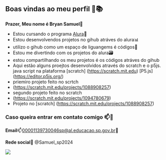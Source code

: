 ## Boas vindas ao meu perfil 📑📚

**Prazer, Meu nome é Bryan Samuel**🧑

- Estou cursando o programa [Alura](https://www.alura,br)📖
- Estou desenvolvendos projetos no gihub atráves do alura📊
- utilizo o gihub como um espaço de liguangems é códigos📇
- Estou me divertindo com os projetos do alura🗃️
- estou compartilhando os meu projetos é os códigos atráves do gihub
- Aqui estão alguns proejtos desenvolvidos através do scratch e o p5js. java script na plataforma [scratch] (https://scratch.mit.edu) [P5.js] (https://editor.p5js.org/)
- priemiro projeto feito no scrtch
- (https://scratch.mit.edu/projects/1088908257)
- segundo projeto feito no scratch
- (https://scratch.mit.edu/projects/1094780679)
- Projeto no [scratch] (https://scratch.mit.edu/projects/1088908257)
### Caso queira entrar em contato comigo 📫📧

**Email**📫00001139730046sp@al.educacao.sp.gov.br📧

**Rede social**🧾 @Samuel_sp2024



![](https://media.tenor.com/2tpYSeH4-vMAAAAM/spongebob-squarepants-inspiration.gif)
